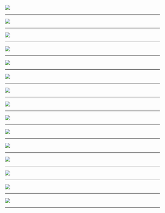 
![](PROTRACTOR/X1.PNG)

_________________________________________________________________________________________________________________________________


![](PROTRACTOR/X2.PNG)

_________________________________________________________________________________________________________________________________

![](PROTRACTOR/X3.PNG)

_________________________________________________________________________________________________________________________________

![](PROTRACTOR/X4.PNG)

_________________________________________________________________________________________________________________________________

![](PROTRACTOR/X5.PNG)

_________________________________________________________________________________________________________________________________

![](PROTRACTOR/X6.PNG)

_________________________________________________________________________________________________________________________________

![](PROTRACTOR/X7.PNG)

_________________________________________________________________________________________________________________________________

![](PROTRACTOR/X8.PNG)

_________________________________________________________________________________________________________________________________

![](PROTRACTOR/X9.PNG)

_________________________________________________________________________________________________________________________________

![](PROTRACTOR/X10.PNG)

_________________________________________________________________________________________________________________________________

![](PROTRACTOR/X11.PNG)

________________________________________________________________________________________________________________________________

![](PROTRACTOR/X12.PNG)

_________________________________________________________________________________________________________________________________

![](PROTRACTOR/X13.PNG)

_________________________________________________________________________________________________________________________________

![](PROTRACTOR/X14.PNG)

_________________________________________________________________________________________________________________________________

![](PROTRACTOR/X15.PNG)

_________________________________________________________________________________________________________________________________
